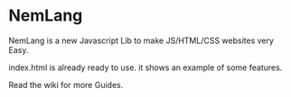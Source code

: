 # NemLang
NemLang is a new Javascript Lib to make JS/HTML/CSS websites very Easy.

index.html is already ready to use. it shows an example of some features.

Read the wiki for more Guides.
